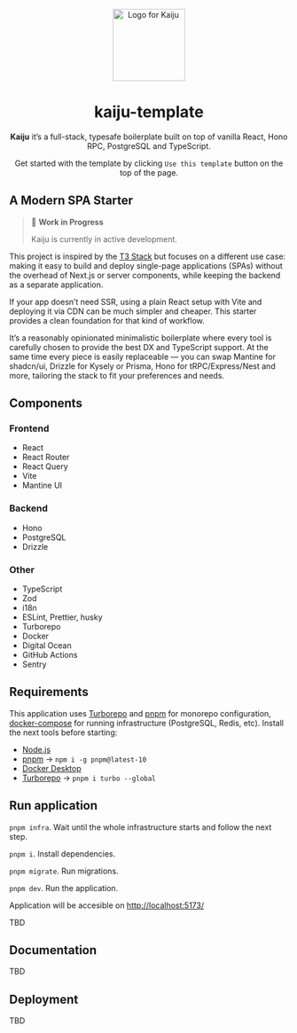 <p align="center">
  <picture>
  <source media="(prefers-color-scheme: dark)" srcset="https://avatars.githubusercontent.com/u/192115606?s=400&u=84f3ce7b97e7ca93ff1be276ef4de0d32312008d&v=4">
  <img src="https://avatars.githubusercontent.com/u/192115606?s=400&u=84f3ce7b97e7ca93ff1be276ef4de0d32312008d&v=4" width="130" alt="Logo for Kaiju">
</picture>
</p>

<h1 align="center">
  kaiju-template
</h1>

<p align="center">
  <b>Kaiju</b> it’s a full-stack, typesafe boilerplate built on top of vanilla React, Hono RPC, PostgreSQL and TypeScript.
</p>

<p align="center">
 Get started with the template by clicking <code>Use this template</code> button on the top of the page.
</p>

## A Modern SPA Starter

> 🚧 **Work in Progress**
>
> Kaiju is currently in active development.

This project is inspired by the [T3 Stack](https://github.com/t3-oss/create-t3-app) but focuses on a different use case: making it easy to build and deploy single-page applications (SPAs) without the overhead of Next.js or server components, while keeping the backend as a separate application.

If your app doesn’t need SSR, using a plain React setup with Vite and deploying it via CDN can be much simpler and cheaper. This starter provides a clean foundation for that kind of workflow.

It’s a reasonably opinionated minimalistic boilerplate where every tool is carefully chosen to provide the best DX and TypeScript support. At the same time every piece is easily replaceable — you can swap Mantine for shadcn/ui, Drizzle for Kysely or Prisma, Hono for tRPC/Express/Nest and more, tailoring the stack to fit your preferences and needs.

## Components

### Frontend

- React
- React Router
- React Query
- Vite
- Mantine UI

### Backend

- Hono
- PostgreSQL
- Drizzle

### Other

- TypeScript
- Zod
- i18n
- ESLint, Prettier, husky
- Turborepo
- Docker
- Digital Ocean
- GitHub Actions
- Sentry

## Requirements

This application uses [Turborepo](https://turbo.build/) and [pnpm](https://pnpm.io/) for monorepo configuration, [docker-compose](https://docs.docker.com/compose/) for running infrastructure (PostgreSQL, Redis, etc).
Install the next tools before starting:

- [Node.js](https://nodejs.org/)
- [pnpm](https://pnpm.io/) &rarr; `npm i -g pnpm@latest-10`
- [Docker Desktop](https://www.docker.com/products/docker-desktop/)
- [Turborepo](https://turbo.build/repo/) &rarr; `pnpm i turbo --global`

## Run application

`pnpm infra`. Wait until the whole infrastructure starts and follow the next step.

`pnpm i`. Install dependencies.

`pnpm migrate`. Run migrations.

`pnpm dev`. Run the application.

Application will be accesible on [http://localhost:5173/](http://localhost:5173/)

TBD

## Documentation

TBD

## Deployment

TBD
